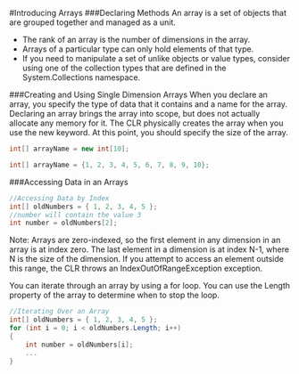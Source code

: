 #Introducing Arrays
###Declaring Methods
An array is a set of objects that are grouped together and managed as a unit. 
+ The rank of an array is the number of dimensions in the array.
+ Arrays of a particular type can only hold elements of that type. 
+ If you need to manipulate a set of unlike objects or value types, consider using one of the collection types that are defined in the System.Collections namespace.


###Creating and Using Single Dimension Arrays
When you declare an array, you specify the type of data that it contains and a name for the array. Declaring an array brings the array into scope, but does not actually allocate any memory for it. The CLR physically creates the array when you use the new keyword. At this point, you should specify the size of the array.
```c#
int[] arrayName = new int[10];

int[] arrayName = {1, 2, 3, 4, 5, 6, 7, 8, 9, 10};
```

###Accessing Data in an Arrays
```c#
//Accessing Data by Index
int[] oldNumbers = { 1, 2, 3, 4, 5 };
//number will contain the value 3
int number = oldNumbers[2];
```
Note: Arrays are zero-indexed, so the first element in any dimension in an array is at index zero. The last element in a dimension is at index N-1, where N is the size of the dimension. If you attempt to access an element outside this range, the CLR throws an IndexOutOfRangeException exception. 

You can iterate through an array by using a for loop. You can use the Length property of the array to determine when to stop the loop.
```c#
//Iterating Over an Array
int[] oldNumbers = { 1, 2, 3, 4, 5 };
for (int i = 0; i < oldNumbers.Length; i++)
{
    int number = oldNumbers[i];
    ...
}
```

